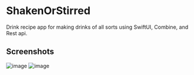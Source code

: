 # ShakenOrStirred
Drink recipe app for making drinks of all sorts using SwiftUI, Combine, and Rest api.

## Screenshots
![image](https://user-images.githubusercontent.com/4649858/110248639-288e9700-7f40-11eb-8c91-549d2e7705cc.png)
![image](https://user-images.githubusercontent.com/4649858/110248701-74d9d700-7f40-11eb-9e81-d741592f6bf1.png)
